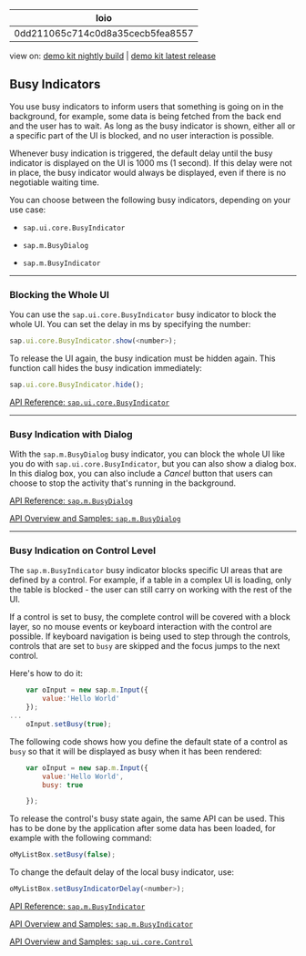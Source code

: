 <!-- loio0dd211065c714c0d8a35cecb5fea8557 -->

| loio |
| -----|
| 0dd211065c714c0d8a35cecb5fea8557 |

<div id="loio">

view on: [demo kit nightly build](https://openui5nightly.hana.ondemand.com/#/topic/0dd211065c714c0d8a35cecb5fea8557) | [demo kit latest release](https://openui5.hana.ondemand.com/#/topic/0dd211065c714c0d8a35cecb5fea8557)</div>

## Busy Indicators

You use busy indicators to inform users that something is going on in the background, for example, some data is being fetched from the back end and the user has to wait. As long as the busy indicator is shown, either all or a specific part of the UI is blocked, and no user interaction is possible.

Whenever busy indication is triggered, the default delay until the busy indicator is displayed on the UI is 1000 ms \(1 second\). If this delay were not in place, the busy indicator would always be displayed, even if there is no negotiable waiting time.

You can choose between the following busy indicators, depending on your use case:

-   `sap.ui.core.BusyIndicator`

-   `sap.m.BusyDialog`

-   `sap.m.BusyIndicator`


***

### Blocking the Whole UI

You can use the `sap.ui.core.BusyIndicator` busy indicator to block the whole UI. You can set the delay in ms by specifying the number:

``` js
sap.ui.core.BusyIndicator.show(<number>);
```

To release the UI again, the busy indication must be hidden again. This function call hides the busy indication immediately:

``` js
sap.ui.core.BusyIndicator.hide();
```

[API Reference: `sap.ui.core.BusyIndicator`](https://openui5.hana.ondemand.com/#docs/api/symbols/sap.ui.core.BusyIndicator.html)

***

### Busy Indication with Dialog

With the `sap.m.BusyDialog` busy indicator, you can block the whole UI like you do with `sap.ui.core.BusyIndicator`, but you can also show a dialog box. In this dialog box, you can also include a *Cancel* button that users can choose to stop the activity that's running in the background.

[API Reference: `sap.m.BusyDialog`](https://openui5.hana.ondemand.com/#docs/api/symbols/sap.m.BusyDialog.html)

[API Overview and Samples: `sap.m.BusyDialog`](https://openui5.hana.ondemand.com/explored.html#/entity/sap.m.BusyDialog/samples)

***

### Busy Indication on Control Level

The `sap.m.BusyIndicator` busy indicator blocks specific UI areas that are defined by a control. For example, if a table in a complex UI is loading, only the table is blocked - the user can still carry on working with the rest of the UI.

If a control is set to busy, the complete control will be covered with a block layer, so no mouse events or keyboard interaction with the control are possible. If keyboard navigation is being used to step through the controls, controls that are set to `busy` are skipped and the focus jumps to the next control.

Here's how to do it:

``` js
	var oInput = new sap.m.Input({
		value:'Hello World'
	});
...
	oInput.setBusy(true);

```

The following code shows how you define the default state of a control as `busy` so that it will be displayed as busy when it has been rendered:

``` js
	var oInput = new sap.m.Input({
		value:'Hello World',
		busy: true

	});

```

To release the control's busy state again, the same API can be used. This has to be done by the application after some data has been loaded, for example with the following command:

``` js
oMyListBox.setBusy(false);
```

To change the default delay of the local busy indicator, use:

``` js
oMyListBox.setBusyIndicatorDelay(<number>);
```

[API Reference: `sap.m.BusyIndicator`](https://openui5.hana.ondemand.com/#docs/api/symbols/sap.m.BusyIndicator.html)

[API Overview and Samples: `sap.m.BusyIndicator`](https://openui5.hana.ondemand.com/explored.html#/entity/sap.m.BusyIndicator/samples)

[API Overview and Samples: `sap.ui.core.Control`](https://openui5.hana.ondemand.com/explored.html#/entity/sap.ui.core.Control/samples)

